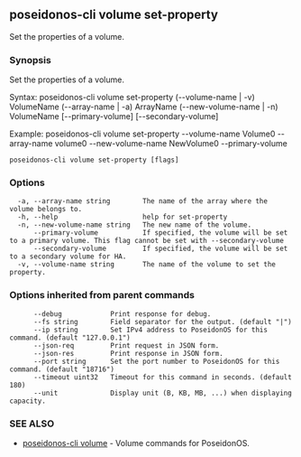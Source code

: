 ## poseidonos-cli volume set-property

Set the properties of a volume.

### Synopsis


Set the properties of a volume.

Syntax: 
	poseidonos-cli volume set-property (--volume-name | -v) VolumeName 
	(--array-name | -a) ArrayName (--new-volume-name | -n) VolumeName
	[--primary-volume] [--secondary-volume]

Example: 
	poseidonos-cli volume set-property --volume-name Volume0 --array-name volume0 
	--new-volume-name NewVolume0 --primary-volume


```
poseidonos-cli volume set-property [flags]
```

### Options

```
  -a, --array-name string        The name of the array where the volume belongs to.
  -h, --help                     help for set-property
  -n, --new-volume-name string   The new name of the volume.
      --primary-volume           If specified, the volume will be set to a primary volume. This flag cannot be set with --secondary-volume
      --secondary-volume         If specified, the volume will be set to a secondary volume for HA.
  -v, --volume-name string       The name of the volume to set the property.
```

### Options inherited from parent commands

```
      --debug            Print response for debug.
      --fs string        Field separator for the output. (default "|")
      --ip string        Set IPv4 address to PoseidonOS for this command. (default "127.0.0.1")
      --json-req         Print request in JSON form.
      --json-res         Print response in JSON form.
      --port string      Set the port number to PoseidonOS for this command. (default "18716")
      --timeout uint32   Timeout for this command in seconds. (default 180)
      --unit             Display unit (B, KB, MB, ...) when displaying capacity.
```

### SEE ALSO

* [poseidonos-cli volume](poseidonos-cli_volume.md)	 - Volume commands for PoseidonOS.

